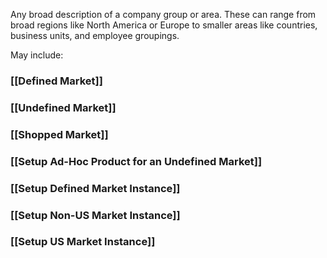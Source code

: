 Any broad description of a company group or area. These can range from broad regions like North America or Europe to smaller areas like countries, business units, and employee groupings.

May include:

### [[Defined Market]]

### [[Undefined Market]]

### [[Shopped Market]]

### [[Setup Ad-Hoc Product for an Undefined Market]]

### [[Setup Defined Market Instance]]

### [[Setup Non-US Market Instance]]

### [[Setup US Market Instance]]


